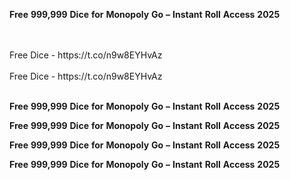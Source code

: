 <strong>Free</strong> <strong>999,999</strong> <strong>Dice</strong> <strong>for</strong> <strong>Monopoly</strong> <strong>Go</strong> <strong>–</strong> <strong>Instant</strong> <strong>Roll</strong> <strong>Access</strong> <strong>2025</strong>

<br>
<br>Free Dice - https://t.co/n9w8EYHvAz
<br>
<br>Free Dice - https://t.co/n9w8EYHvAz
<br>
<br>

<strong>Free</strong> <strong>999,999</strong> <strong>Dice</strong> <strong>for</strong> <strong>Monopoly</strong> <strong>Go</strong> <strong>–</strong> <strong>Instant</strong> <strong>Roll</strong> <strong>Access</strong> <strong>2025</strong>

<strong>Free</strong> <strong>999,999</strong> <strong>Dice</strong> <strong>for</strong> <strong>Monopoly</strong> <strong>Go</strong> <strong>–</strong> <strong>Instant</strong> <strong>Roll</strong> <strong>Access</strong> <strong>2025</strong>

<strong>Free</strong> <strong>999,999</strong> <strong>Dice</strong> <strong>for</strong> <strong>Monopoly</strong> <strong>Go</strong> <strong>–</strong> <strong>Instant</strong> <strong>Roll</strong> <strong>Access</strong> <strong>2025</strong>

<strong>Free</strong> <strong>999,999</strong> <strong>Dice</strong> <strong>for</strong> <strong>Monopoly</strong> <strong>Go</strong> <strong>–</strong> <strong>Instant</strong> <strong>Roll</strong> <strong>Access</strong> <strong>2025</strong>

